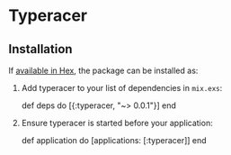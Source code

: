 # Typeracer

## Installation

If [available in Hex](https://hex.pm/docs/publish), the package can be installed as:

  1. Add typeracer to your list of dependencies in `mix.exs`:

        def deps do
          [{:typeracer, "~> 0.0.1"}]
        end

  2. Ensure typeracer is started before your application:

        def application do
          [applications: [:typeracer]]
        end

